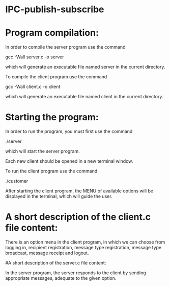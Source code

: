# IPC-publish-subscribe

# Program compilation:

In order to compile the server program use the command

gcc -Wall server.c -o server

which will generate an executable file named server in the current directory.


To compile the client program use the command 

gcc -Wall client.c -o client

which will generate an executable file named client in the current directory.


# Starting the program:

In order to run the program, you must first use the command

./server

which will start the server program.

Each new client should be opened in a new terminal window.

To run the client program use the command

./customer

After starting the client program, the MENU of available options will be displayed in the terminal, which will guide the user.


# A short description of the client.c file content:

There is an option menu in the client program, in which we can choose from logging in, recipient registration, message type registration, message type broadcast, message receipt and logout.

#A short description of the server.c file content:

In the server program, the server responds to the client by sending appropriate messages, adequate to the given option.
